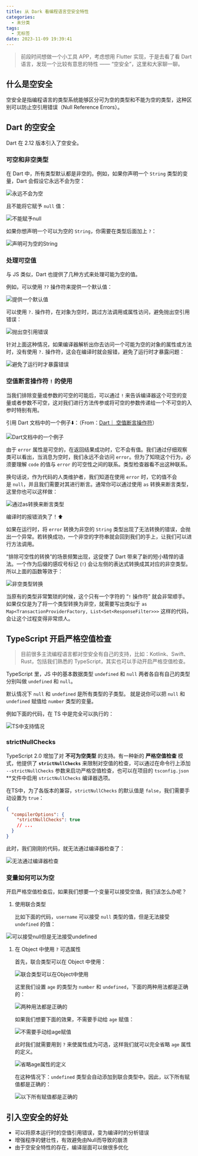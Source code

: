 ```yaml
---
title: 从 Dark 看编程语言空安全特性
categories:
  - 未分类
tags:
  - 无标签
date: 2023-11-09 19:39:41
---
```


<script setup lang="ts">
import PostHeader from '../../_components/PostHeader.vue'
</script>

<PostHeader :postId='2600252953' />

> 前段时间想做一个小工具 APP，考虑想用 Flutter 实现，于是去看了看 Dart 语言，发现一个比较有意思的特性 —— “空安全”，这里和大家聊一聊。
> 

## 什么是空安全

空安全是指编程语言的类型系统能够区分可为空的类型和不能为空的类型，这种区别可以防止空引用错误（Null Reference Errors）。

## Dart 的空安全

Dart 在 2.12 版本引入了空安全。

### ****可空和非空类型****

在 Dart 中，所有类型默认都是非空的。例如，如果你声明一个 `String` 类型的变量，Dart 会假设它永远不会为空：

![永远不会为空](https://github.com/user-attachments/assets/0cf903bc-5ebf-4918-97df-b4a6f3db17cf)

且不能将它赋予 `null` 值：

![不能赋予null](https://github.com/user-attachments/assets/c4a58901-22c5-4cd6-b679-9efbbcdfca60)

如果你想声明一个可以为空的 `String`，你需要在类型后面加上 `?`：

![声明可为空的String](https://github.com/user-attachments/assets/87d72624-ec6b-41ad-bb39-4887f41b0247)

### ****处理可空值****

与 JS 类似，Dart 也提供了几种方式来处理可能为空的值。

例如，可以使用 `??` 操作符来提供一个默认值：

![提供一个默认值](https://github.com/user-attachments/assets/0816b23c-4422-40f6-9c09-70e53439809f)

可以使用 `?.` 操作符，在对象为空时，跳过方法调用或属性访问，避免抛出空引用错误：

![抛出空引用错误](https://github.com/user-attachments/assets/0a8f795e-f724-4b29-9231-db0449a10b54)

针对上面这种情况，如果编译器解析出你去访问一个可能为空的对象的属性或方法时，没有使用 `?.` 操作符，这会在编译时就会报错，避免了运行时才暴露问题：

![避免了运行时才暴露错误](https://github.com/user-attachments/assets/a4ceae0b-32a8-4714-a8cf-02f3c8f6511b)

### 空值断言操作符 `!` 的使用

当我们排除变量或参数的可空的可能后，可以通过 `!` 来告诉编译器这个可空的变量或者参数不可空，这对我们进行方法传参或将可空的参数传递给一个不可空的入参时特别有用。

引用 Dart 文档中的一个例子⬇️：（From：[Dart｜ 空值断言操作符](https://dart.cn/null-safety/understanding-null-safety#null-assertion-operator)）

![Dart文档中的一个例子](https://github.com/user-attachments/assets/4625d9d6-9163-4fc5-9ce3-25da9f18fec8)

由于 `error` 属性是可空的，在返回结果成功时，它不会有值。我们通过仔细观察类可以看出，当消息为空时，我们永远不会访问 `error`。但为了知晓这个行为，必须要理解 `code` 的值与 `error` 的可空性之间的联系。类型检查器看不出这种联系。

换句话说，作为代码的人类维护者，我们知道在使用 `error` 时，它的值不会是 `null`，并且我们需要对其进行断言。通常你可以通过使用 `as` 转换来断言类型，这里你也可以这样做：

![通过as转换来断言类型](https://github.com/user-attachments/assets/ad56d4c8-dd96-4788-9e27-75ae7df4f937)

编译时的报错消失了！⬆️

如果在运行时，将 `error` 转换为非空的 `String` 类型出现了无法转换的错误，会抛出一个异常。若转换成功，一个非空的字符串就会回到我们的手上，让我们可以进行方法调用。

“排除可空性的转换”的场景频繁出现，这促使了 Dart 带来了新的短小精悍的语法。一个作为后缀的感叹号标记 (`!`) 会让左侧的表达式转换成其对应的非空类型。所以上面的函数等效于：

![非空类型转换](https://github.com/user-attachments/assets/73a9abf1-9c7b-44eb-acdd-bc8ef88acde3)

当原有的类型非常繁琐的时候，这个只有一个字符的 “`!` 操作符” 就会非常顺手。如果仅仅是为了将一个类型转换为非空，就需要写出类似于 `as Map<TransactionProviderFactory, List<Set<ResponseFilter>>>` 这样的代码，会让这个过程变得非常烦人。

## TypeScript 开启严格空值检查

> 目前很多主流编程语言都对空安全有自己的支持，比如：Kotlink、Swift、Rust，包括我们熟悉的 TypeScript，其实也可以手动开启严格空值检查。
> 

TypeScript 里，JS 中的基本数据类型 `undefined` 和 `null` 两者各自有自己的类型分别叫做 `undefined` 和 `null`。

默认情况下 `null` 和 `undefined` 是所有类型的子类型。 就是说你可以把 `null` 和 `undefined` 赋值给 `number` 类型的变量。

例如下面的代码，在 TS 中是完全可以执行的：

![TS中支持情况](https://github.com/user-attachments/assets/af8bc49b-cc84-44ac-a4f6-3485e8a99244)

### ****strictNullChecks****

TypeScript 2.0 增加了对 **不可为空类型** 的支持。有一种新的 **严格空值检查** 模式，他提供了 **`strictNullChecks`** 来限制对空值的检查，可以通过在命令行上添加 `--strictNullChecks` 参数来启功严格空值检查，也可以在项目的 `tsconfig.json` **文件中启用 `strictNullChecks` 编译器选项。

在TS中，为了各版本的兼容，`strictNullChecks` 的默认值是 `false`，我们需要手动设置为 `true`：

```json
{
  "compilerOptions": {
    "strictNullChecks": true
    // ...
  }
}
```

此时，我们刚刚的代码，就无法通过编译器检查了：

![无法通过编译器检查](https://github.com/user-attachments/assets/2637f818-4214-48cc-a4fe-a0d5b2098919)

### 变量如何可以为空

开启严格空值检查后，如果我们想要一个变量可以接受空值，我们该怎么办呢？

1. 使用联合类型
    
    比如下面的代码，`username` 可以接受 `null` 类型的值，但是无法接受 `undefined` 的值：
    

![可以接受null但是无法接受undefined](https://github.com/user-attachments/assets/96af8db4-e01e-4f4e-8c5f-b34a572b9382)

1. 在 Object 中使用 `?` 可选属性
    
    首先，联合类型可以在 Object 中使用：
    
    ![联合类型可以在Object中使用](https://github.com/user-attachments/assets/ce7bfc49-6d77-4945-b9e8-4795efe1edcd)
    
    这里我们设置 `age` 的类型为 `number` 和 `undefined`，下面的两种用法都是正确的：
    
    ![两种用法都是正确的](https://github.com/user-attachments/assets/e373f2b4-fcc6-46b0-8d33-748260be3eba)
    
    如果我们想要下面的效果，不需要手动给 `age` 赋值：
    
    ![不需要手动给age赋值](https://github.com/user-attachments/assets/e9591a66-bb08-43a4-a6fb-3b130df70663)
    
    此时我们就需要用到 `?` 来使属性成为可选，这样我们就可以完全省略 `age` 属性的定义。
    
    ![省略age属性的定义](https://github.com/user-attachments/assets/2d67a308-2f66-41c7-acef-13578e93c3e9)
    
    在这种情况下：`undefined` 类型会自动添加到联合类型中。因此，以下所有赋值都是正确的：
    
    ![以下所有赋值都是正确的](https://github.com/user-attachments/assets/a0b2f7e8-fc59-48e1-b53a-d9ce82103052)
    

## 引入空安全的好处

- 可以将原本运行时的空值引用错误，变为编译时的分析错误
- 增强程序的健壮性，有效避免由Null而导致的崩溃
- 由于空安全特性的存在，编译层面可以做很多优化